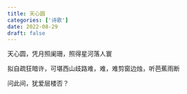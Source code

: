 ```yaml
---
title: 天心圆
categories: ['诗歌']
date: 2022-08-29
draft: false
---
```


天心圆，凭月照阑珊，照得星河落人寰

拟自疏狂暗许，可堪西山歧路难，难，难剪窗边烛，听芭蕉雨断

问此间，犹爱层楼否？